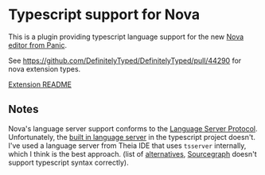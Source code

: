 # Typescript support for Nova

This is a plugin providing typescript language support for the new [Nova editor from Panic](https://panic.com/nova/).

See https://github.com/DefinitelyTyped/DefinitelyTyped/pull/44290 for nova extension types.

[Extension README](./typescript.novaextension/README.md)

## Notes

Nova's language server support conforms to the [Language Server Protocol](https://microsoft.github.io/language-server-protocol/). Unfortunately, the [built in language server](https://github.com/Microsoft/TypeScript/wiki/Standalone-Server-%28tsserver%29) in the typescript project doesn't. I've used a language server from Theia IDE that uses `tsserver` internally, which I think is the best approach. (list of [alternatives](https://microsoft.github.io/language-server-protocol/implementors/servers/), [Sourcegraph](https://github.com/sourcegraph/javascript-typescript-langserver) doesn't support typescript syntax correctly).
